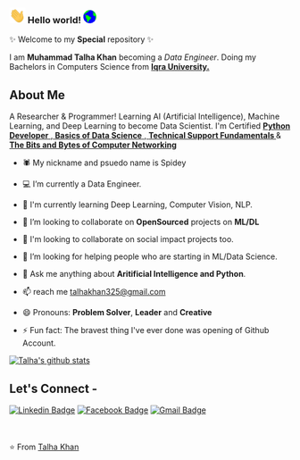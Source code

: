 <!-- ![](https://github.com/mustafaali96/mustafaali96/blob/master/Assests/cover_intro.gif)  -->

### <img src="https://github.com/beliketalha/beliketalha/blob/main/Assets/Hi.gif" width="29px"> Hello world!&nbsp;<img src="https://github.com/beliketalha/beliketalha/blob/main/Assets/Earth.gif" width="24px"> 
✨ Welcome to my **Special** repository ✨

I am **Muhammad Talha Khan** becoming a *Data Engineer*. Doing my Bachelors in Computers Science from <a href="https://iqra.edu.pk/" formtarget="_blank"> <b>Iqra University.</b></a>

## About Me

A Researcher & Programmer! Learning AI (Artificial Intelligence), Machine Learning, and Deep Learning to become Data Scientist. I'm Certified <a href="https://www.coursera.org/account/accomplishments/verify/2PMUNSZEDKKV" target="_blank"> <b>Python Developer</b> </a>,<a href="https://www.coursera.org/account/accomplishments/verify/AD9KVUHQSMSP" target="_blank"> <b>Basics of Data Science</b> </a>,<a href="https://www.coursera.org/account/accomplishments/verify/RYLK26HA3K8P" target="_blank"> <b>Technical Support Fundamentals
</b> </a> & <a href="https://www.coursera.org/account/accomplishments/verify/HYX3TZPGL58T" target="_blank"><b>The Bits and Bytes of Computer Networking</b> </a>

<!-- As a Learner of Artificial Intelligence, Machine Learning, and Deep Learning trying to 
Check out my <a href="https://mustafa-ali-mir.herokuapp.com/" target="_blank"> <b>Portfolio</b></a> -->

- 🕷️ My nickname and psuedo name is Spidey

- 💻 I’m currently a Data Engineer.

- 🌱 I'm currently learning Deep Learning, Computer Vision, NLP.

- 🔭 I’m looking to collaborate on **OpenSourced** projects on **ML/DL**

- 👯 I'm looking to collaborate on social impact projects too.

- 🤔 I’m looking for helping people who are starting in ML/Data Science.

- 💬 Ask me anything about **Aritificial Intelligence and Python**.

- 📫 reach me talhakhan325@gmail.com

- 😄 Pronouns: **Problem Solver**, **Leader** and **Creative**

- ⚡ Fun fact: The bravest thing I've ever done was opening of Github Account.

[![Talha's github stats](https://github-readme-stats.vercel.app/api?username=beliketalha)](https://github.com/beliketalha/github-readme-stats)

## Let's Connect -

[![Linkedin Badge](https://img.shields.io/badge/-beliketalha-blue?style=flat-square&logo=Linkedin&logoColor=white&link=https://www.linkedin.com/in/beliketalha/)](https://www.linkedin.com/in/beliketalha/)   [![Facebook Badge](https://img.shields.io/badge/-beliketalha-03a57a?style=flat-square&labelColor=FFFFFF&logo=Facebook&link=https://facebook.com/beliketalha)](https://facebook.com/beliketalha)   [![Gmail Badge](https://img.shields.io/badge/-talhakhan325@gmail.com-c14438?style=flat-square&logo=Gmail&logoColor=white&link=mailto:talhakhan325@gmail.com)](mailto:talhakhan325@gmail.com)

<br><br>
⭐ From [Talha Khan](https://github.com/muhtalhakhan)
